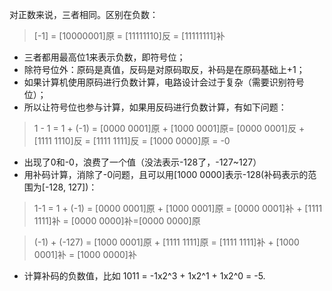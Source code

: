 对正数来说，三者相同。区别在负数：

> [-1] = [10000001]原 = [11111110]反 = [11111111]补

- 三者都用最高位1来表示负数，即符号位；
- 除符号位外：原码是真值，反码是对原码取反，补码是在原码基础上+1；
- 如果计算机使用原码进行负数计算，电路设计会过于复杂（需要识别符号位）；
- 所以让符号位也参与计算，如果用反码进行负数计算，有如下问题：

> 1 - 1 = 1 + (-1) = [0000 0001]原 + [1000 0001]原= [0000 0001]反 + [1111 1110]反 = [1111 1111]反 = [1000 0000]原 = -0

- 出现了0和-0，浪费了一个值（没法表示-128了，-127~127）
- 用补码计算，消除了-0问题，且可以用[1000 0000]表示-128(补码表示的范围为[-128, 127])：

> 1-1 = 1 + (-1) = [0000 0001]原 + [1000 0001]原 = [0000 0001]补 + [1111 1111]补 = [0000 0000]补=[0000 0000]原

> (-1) + (-127) = [1000 0001]原 + [1111 1111]原 = [1111 1111]补 + [1000 0001]补 = [1000 0000]补

- 计算补码的负数值，比如 1011 = -1x2^3 + 1x2^1 + 1x2^0 = -5.